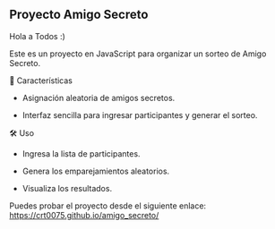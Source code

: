 ## Proyecto Amigo Secreto

Hola a Todos :)

Este es un proyecto en JavaScript para organizar un sorteo de Amigo Secreto.

🚀 Características

-  Asignación aleatoria de amigos secretos.

-  Interfaz sencilla para ingresar participantes y generar el sorteo.


🛠️ Uso

-  Ingresa la lista de participantes.

- Genera los emparejamientos aleatorios.

- Visualiza los resultados.

Puedes probar el proyecto desde el siguiente enlace: https://crt0075.github.io/amigo_secreto/
